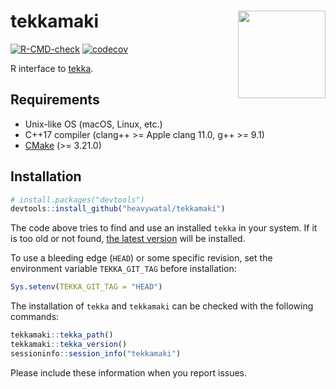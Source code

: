 # tekkamaki <img src="man/figures/logo.svg" align="right" height=140/>

[![R-CMD-check](https://github.com/heavywatal/tekkamaki/actions/workflows/R-CMD-check.yaml/badge.svg)](https://github.com/heavywatal/tekkamaki/actions/workflows/R-CMD-check.yaml)
[![codecov](https://codecov.io/gh/heavywatal/tekkamaki/graph/badge.svg?token=IRpj1vyfrZ)](https://codecov.io/gh/heavywatal/tekkamaki)

R interface to [tekka](https://github.com/heavywatal/tekka).

## Requirements

- Unix-like OS (macOS, Linux, etc.)
- C++17 compiler (clang++ >= Apple clang 11.0, g++ >= 9.1)
- [CMake](https://cmake.org/) (>= 3.21.0)

## Installation

```r
# install.packages("devtools")
devtools::install_github("heavywatal/tekkamaki")
```

The code above tries to find and use an installed `tekka` in your system.
If it is too old or not found, [the latest version](https://github.com/heavywatal/tekka/tags) will be installed.

To use a bleeding edge (`HEAD`) or some specific revision, set the environment variable `TEKKA_GIT_TAG` before installation:
```r
Sys.setenv(TEKKA_GIT_TAG = "HEAD")
```

The installation of `tekka` and `tekkamaki` can be checked with the following commands:
```r
tekkamaki::tekka_path()
tekkamaki::tekka_version()
sessioninfo::session_info("tekkamaki")
```

Please include these information when you report issues.
